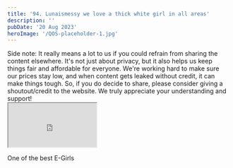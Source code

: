 ```yaml
---
title: '94. Lunaismessy we love a thick white girl in all areas'
description: ''
pubDate: '20 Aug 2023'
heroImage: '/QOS-placeholder-1.jpg'
---
```

<div class="video_paragraph_header"> Side note: It really means a lot to us if you could refrain from sharing the content elsewhere. It's not just about privacy, but it also helps us keep things fair and affordable for everyone. We're working hard to make sure our prices stay low, and when content gets leaked without credit, it can make things tough. So, if you do decide to share, please consider giving a shoutout/credit to the website. We truly appreciate your understanding and support!</div>

<iframe src="https://drive.google.com/file/d/1U5M7Ez7EEQ78ERVW6fOWwjJv-t-xZ29w/preview" width="200" height="100" allow="autoplay" allowfullscreen="allowfullscreen"></iframe>

One of the best E-Girls
<br>
<br>
<!---<a class="read_more" href="https://drive.google.com/file/d/1U5M7Ez7EEQ78ERVW6fOWwjJv-t-xZ29w/view?usp=sharing">Download</a>--->
